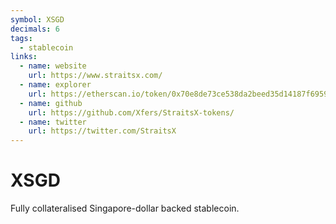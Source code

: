 ```yaml
---
symbol: XSGD
decimals: 6
tags:
  - stablecoin
links:
  - name: website
    url: https://www.straitsx.com/
  - name: explorer
    url: https://etherscan.io/token/0x70e8de73ce538da2beed35d14187f6959a8eca96
  - name: github
    url: https://github.com/Xfers/StraitsX-tokens/
  - name: twitter
    url: https://twitter.com/StraitsX
---
```


# XSGD

Fully collateralised Singapore-dollar backed stablecoin.
